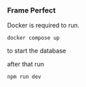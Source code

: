 ### Frame Perfect

Docker is required to run.
```
docker compose up
```
to start the database

after that run 
```
npm run dev
```
